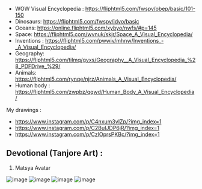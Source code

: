 - WOW Visual Encyclopedia : https://fliphtml5.com/fwspv/obep/basic/101-150
- Dinosaurs: https://fliphtml5.com/fwspv/idvo/basic
- Oceans: https://online.fliphtml5.com/xybyo/nwfs/#p=145
- Space: https://fliphtml5.com/wvnuk/skjr/Space_A_Visual_Encyclopedia/
- Inventions : https://fliphtml5.com/pwwiv/mhnw/Inventions_-_A_Visual_Encyclopedia/
- Geography: https://fliphtml5.com/tilmq/gvxs/Geography__A_Visual_Encyclopedia_%28_PDFDrive_%29/
- Animals: https://fliphtml5.com/rynqe/njrz/Animals_A_Visual_Encyclopedia/
- Human body : https://fliphtml5.com/zwpbz/qqwd/Human_Body_A_Visual_Encyclopedia/


My drawings : 
- https://www.instagram.com/p/C4nxum3vIZp/?img_index=1
- https://www.instagram.com/p/C2BuIJDP6jR/?img_index=1
- https://www.instagram.com/p/CzlOprsPKBc/?img_index=1


## Devotional (Tanjore Art) :

1. Matsya Avatar
   
![image](https://github.com/sreegithub19/drawings/assets/55496113/72d1df56-55a9-4459-9dc2-e4463b86d3ee)
![image](https://github.com/sreegithub19/drawings/assets/55496113/78d8db97-29f8-4b83-9289-b04bccff9341)
![image](https://github.com/sreegithub19/drawings/assets/55496113/ac1d33a2-6f65-45a8-8367-1e2922dab7bc)
![image](https://github.com/sreegithub19/drawings/assets/55496113/34da80a8-da70-45e2-b89e-0f556b1a95df)




